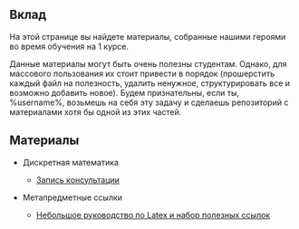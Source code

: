 ## Вклад

На этой странице вы найдете материалы, собранные нашими героями во время обучения на 1 курсе. 

Данные материалы могут быть очень полезны студентам. Однако, для массового пользования их стоит привести в порядок (прошерстить каждый файл на полезность, удалить ненужное, структурировать все и возможно добавить новое). Будем признательны, если ты, %username%, возьмешь на себя эту задачу и сделаешь репозиторий с материалами хотя бы одной из этих частей.


## Материалы 

- Дискретная математика
    - [Запись консультации](https://yadi.sk/d/PTss14ANqW2r6)

- Метапредметные ссылки
    - [Небольшое руководство по Latex и набор полезных ссылок](https://vk.com/@luke_notskywalker-latex-kak-ispolzovat-poleznye-ssylki)
